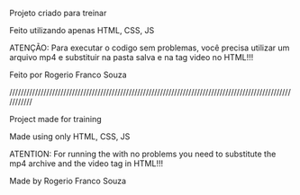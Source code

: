 Projeto criado para treinar

Feito utilizando apenas HTML, CSS, JS

ATENÇÃO: Para executar o codigo sem problemas, você precisa utilizar um arquivo mp4 e substituir na pasta salva e na tag video no HTML!!!

Feito por Rogerio Franco Souza

///////////////////////////////////////////////////////////////////////////////////////////////////////////

Project made for training

Made using only HTML, CSS, JS

ATENTION: For running the with no problems you need to substitute the mp4 archive and the video tag in HTML!!!

Made by Rogerio Franco Souza
